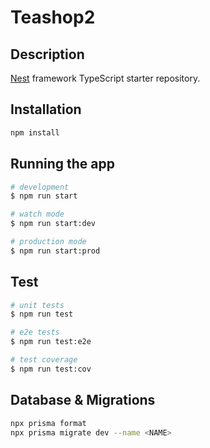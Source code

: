 # Teashop2

## Description

[Nest](https://github.com/nestjs/nest) framework TypeScript starter repository.

## Installation

```sh
npm install
```

## Running the app

```sh
# development
$ npm run start

# watch mode
$ npm run start:dev

# production mode
$ npm run start:prod
```

## Test

```sh
# unit tests
$ npm run test

# e2e tests
$ npm run test:e2e

# test coverage
$ npm run test:cov
```

## Database & Migrations

```sh
npx prisma format
npx prisma migrate dev --name <NAME>
```
